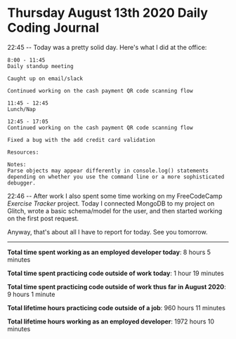 # Thursday August 13th 2020 Daily Coding Journal

22:45 -- Today was a pretty solid day. Here's what I did at the office:

```
8:00 - 11:45
Daily standup meeting

Caught up on email/slack

Continued working on the cash payment QR code scanning flow

11:45 - 12:45
Lunch/Nap

12:45 - 17:05
Continued working on the cash payment QR code scanning flow

Fixed a bug with the add credit card validation

Resources:

Notes:
Parse objects may appear differently in console.log() statements depending on whether you use the command line or a more sophisticated debugger.
```

22:46 -- After work I also spent some time working on my FreeCodeCamp _Exercise Tracker_ project. Today I connected MongoDB to my project on Glitch, wrote a basic schema/model for the user, and then started working on the first post request.

Anyway, that's about all I have to report for today. See you tomorrow.

---

**Total time spent working as an employed developer today**: 8 hours 5 minutes

**Total time spent practicing code outside of work today**: 1 hour 19 minutes

**Total time spent practicing code outside of work thus far in August 2020**: 9 hours 1 minute

**Total lifetime hours practicing code outside of a job**: 960 hours 11 minutes

**Total lifetime hours working as an employed developer**: 1972 hours 10 minutes
